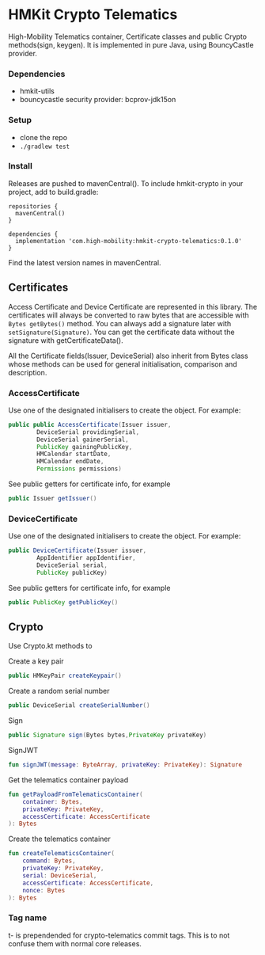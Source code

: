 # HMKit Crypto Telematics

High-Mobility Telematics container, Certificate classes and public Crypto methods(sign, keygen). It
is implemented in pure Java, using BouncyCastle provider.

### Dependencies

* hmkit-utils
* bouncycastle security provider: bcprov-jdk15on

### Setup

* clone the repo
* `./gradlew test`

### Install

Releases are pushed to mavenCentral(). To include hmkit-crypto in your project, add to build.gradle:

```
repositories {
  mavenCentral()
}

dependencies {
  implementation 'com.high-mobility:hmkit-crypto-telematics:0.1.0'
}
```

Find the latest version names in mavenCentral.

## Certificates

Access Certificate and Device Certificate are represented in this library. The certificates will
always be converted to raw bytes that are accessible with `Bytes getBytes()` method. You can always
add a signature later with `setSignature(Signature)`. You can get the certificate data without the
signature with getCertificateData().

All the Certificate fields(Issuer, DeviceSerial) also inherit from Bytes class whose methods can be
used for general initialisation, comparison and description.

### AccessCertificate

Use one of the designated initialisers to create the object. For example:

```java
public public AccessCertificate(Issuer issuer,
        DeviceSerial providingSerial,
        DeviceSerial gainerSerial,
        PublicKey gainingPublicKey,
        HMCalendar startDate,
        HMCalendar endDate,
        Permissions permissions)
```

See public getters for certificate info, for example

```java
public Issuer getIssuer()
```

### DeviceCertificate

Use one of the designated initialisers to create the object. For example:

```java
public DeviceCertificate(Issuer issuer,
        AppIdentifier appIdentifier,
        DeviceSerial serial,
        PublicKey publicKey)
```

See public getters for certificate info, for example

```java
public PublicKey getPublicKey()
```

## Crypto ##

Use Crypto.kt methods to

Create a key pair

```java
public HMKeyPair createKeypair()
```

Create a random serial number

```java
public DeviceSerial createSerialNumber()
```

Sign

```java
public Signature sign(Bytes bytes,PrivateKey privateKey)
```

SignJWT

```kotlin
fun signJWT(message: ByteArray, privateKey: PrivateKey): Signature
```

Get the telematics container payload

```kotlin
fun getPayloadFromTelematicsContainer(
    container: Bytes,
    privateKey: PrivateKey,
    accessCertificate: AccessCertificate
): Bytes
```

Create the telematics container

```kotlin
fun createTelematicsContainer(
    command: Bytes,
    privateKey: PrivateKey,
    serial: DeviceSerial,
    accessCertificate: AccessCertificate,
    nonce: Bytes
): Bytes
```

### Tag name

t- is prependended for crypto-telematics commit tags. This is to not confuse them with normal core
releases. 